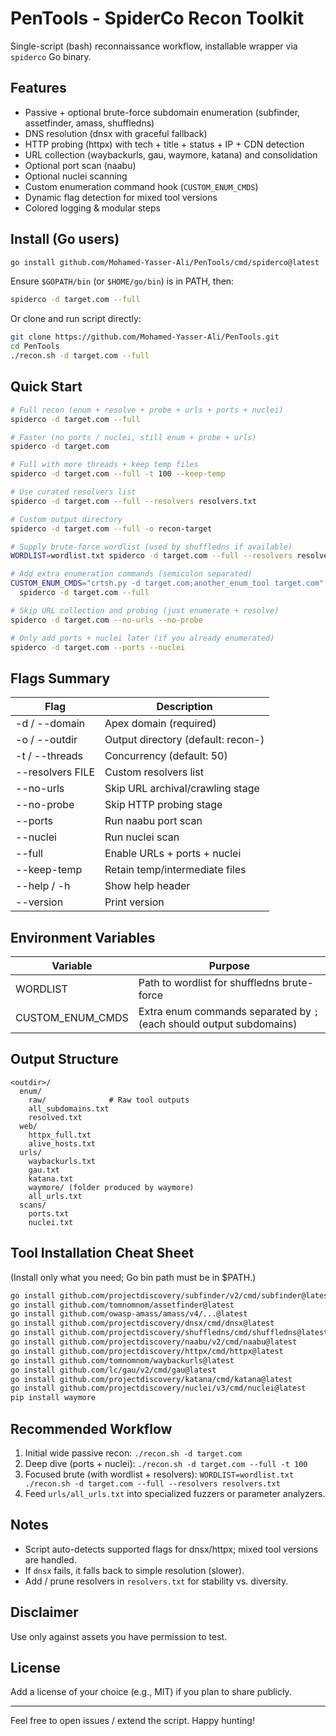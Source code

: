 # PenTools - SpiderCo Recon Toolkit

Single-script (bash) reconnaissance workflow, installable wrapper via `spiderco` Go binary.

## Features
- Passive + optional brute-force subdomain enumeration (subfinder, assetfinder, amass, shuffledns)
- DNS resolution (dnsx with graceful fallback)
- HTTP probing (httpx) with tech + title + status + IP + CDN detection
- URL collection (waybackurls, gau, waymore, katana) and consolidation
- Optional port scan (naabu)
- Optional nuclei scanning
- Custom enumeration command hook (`CUSTOM_ENUM_CMDS`)
- Dynamic flag detection for mixed tool versions
- Colored logging & modular steps

## Install (Go users)
```bash
go install github.com/Mohamed-Yasser-Ali/PenTools/cmd/spiderco@latest
```
Ensure `$GOPATH/bin` (or `$HOME/go/bin`) is in PATH, then:
```bash
spiderco -d target.com --full
```

Or clone and run script directly:
```bash
git clone https://github.com/Mohamed-Yasser-Ali/PenTools.git
cd PenTools
./recon.sh -d target.com --full
```

## Quick Start
```bash
# Full recon (enum + resolve + probe + urls + ports + nuclei)
spiderco -d target.com --full

# Faster (no ports / nuclei, still enum + probe + urls)
spiderco -d target.com

# Full with more threads + keep temp files
spiderco -d target.com --full -t 100 --keep-temp

# Use curated resolvers list
spiderco -d target.com --full --resolvers resolvers.txt

# Custom output directory
spiderco -d target.com --full -o recon-target

# Supply brute-force wordlist (used by shuffledns if available)
WORDLIST=wordlist.txt spiderco -d target.com --full --resolvers resolvers.txt

# Add extra enumeration commands (semicolon separated)
CUSTOM_ENUM_CMDS="crtsh.py -d target.com;another_enum_tool target.com" \
  spiderco -d target.com --full

# Skip URL collection and probing (just enumerate + resolve)
spiderco -d target.com --no-urls --no-probe

# Only add ports + nuclei later (if you already enumerated)
spiderco -d target.com --ports --nuclei
```

## Flags Summary
| Flag | Description |
|------|-------------|
| -d / --domain | Apex domain (required) |
| -o / --outdir | Output directory (default: recon-<domain>) |
| -t / --threads | Concurrency (default: 50) |
| --resolvers FILE | Custom resolvers list |
| --no-urls | Skip URL archival/crawling stage |
| --no-probe | Skip HTTP probing stage |
| --ports | Run naabu port scan |
| --nuclei | Run nuclei scan |
| --full | Enable URLs + ports + nuclei |
| --keep-temp | Retain temp/intermediate files |
| --help / -h | Show help header |
| --version | Print version |

## Environment Variables
| Variable | Purpose |
|----------|---------|
| WORDLIST | Path to wordlist for shuffledns brute-force |
| CUSTOM_ENUM_CMDS | Extra enum commands separated by `;` (each should output subdomains) |

## Output Structure
```
<outdir>/
  enum/
    raw/              # Raw tool outputs
    all_subdomains.txt
    resolved.txt
  web/
    httpx_full.txt
    alive_hosts.txt
  urls/
    waybackurls.txt
    gau.txt
    katana.txt
    waymore/ (folder produced by waymore)
    all_urls.txt
  scans/
    ports.txt
    nuclei.txt
```

## Tool Installation Cheat Sheet
(Install only what you need; Go bin path must be in $PATH.)
```bash
go install github.com/projectdiscovery/subfinder/v2/cmd/subfinder@latest
go install github.com/tomnomnom/assetfinder@latest
go install github.com/owasp-amass/amass/v4/...@latest
go install github.com/projectdiscovery/dnsx/cmd/dnsx@latest
go install github.com/projectdiscovery/shuffledns/cmd/shuffledns@latest
go install github.com/projectdiscovery/naabu/v2/cmd/naabu@latest
go install github.com/projectdiscovery/httpx/cmd/httpx@latest
go install github.com/tomnomnom/waybackurls@latest
go install github.com/lc/gau/v2/cmd/gau@latest
go install github.com/projectdiscovery/katana/cmd/katana@latest
go install github.com/projectdiscovery/nuclei/v3/cmd/nuclei@latest
pip install waymore
```

## Recommended Workflow
1. Initial wide passive recon: `./recon.sh -d target.com`  
2. Deep dive (ports + nuclei): `./recon.sh -d target.com --full -t 100`  
3. Focused brute (with wordlist + resolvers): `WORDLIST=wordlist.txt ./recon.sh -d target.com --full --resolvers resolvers.txt`  
4. Feed `urls/all_urls.txt` into specialized fuzzers or parameter analyzers.

## Notes
- Script auto-detects supported flags for dnsx/httpx; mixed tool versions are handled.
- If `dnsx` fails, it falls back to simple resolution (slower).
- Add / prune resolvers in `resolvers.txt` for stability vs. diversity.

## Disclaimer
Use only against assets you have permission to test.

## License
Add a license of your choice (e.g., MIT) if you plan to share publicly.

---
Feel free to open issues / extend the script. Happy hunting!
